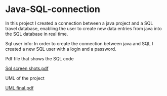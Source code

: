 # Java-SQL-connection
In this project I created a connection between a java project and a SQL travel database, enabling the user to create new data entries from java into the SQL database in real time. 

Sql user info:
In order to create the connection between java and SQL I created a new SQL user with a login and a password. 

Pdf file that shows the SQL code 

[Sql screen shots.pdf](https://github.com/ntyblco/Java-SQL-connection/files/11221280/Sql.screen.shots.pdf)

UML of the project 

[UML final.pdf](https://github.com/ntyblco/Java-SQL-connection/files/11221296/UML.final.pdf)


